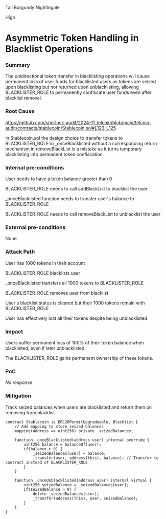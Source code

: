Tall Burgundy Nightingale

High

# Asymmetric Token Handling in Blacklist Operations

### Summary

The unidirectional token transfer in blacklisting operations will cause permanent loss of user funds for blacklisted users as tokens are seized upon blacklisting but not returned upon unblacklisting, allowing BLACKLISTER_ROLE to permanently confiscate user funds even after blacklist removal.

### Root Cause

https://github.com/sherlock-audit/2024-11-telcoin/blob/main/telcoin-audit/contracts/stablecoin/Stablecoin.sol#L123-L125

In Stablecoin.sol the design choice to transfer tokens to BLACKLISTER_ROLE in _onceBlacklisted without a corresponding return mechanism in removeBlackList is a mistake as it turns temporary blacklisting into permanent token confiscation.

### Internal pre-conditions

User needs to have a token balance greater than 0

BLACKLISTER_ROLE needs to call addBlackList to blacklist the user

_onceBlacklisted function needs to transfer user's balance to BLACKLISTER_ROLE

BLACKLISTER_ROLE needs to call removeBlackList to unblacklist the user

### External pre-conditions

None

### Attack Path

User has 1000 tokens in their account

BLACKLISTER_ROLE blacklists user

_onceBlacklisted transfers all 1000 tokens to BLACKLISTER_ROLE

BLACKLISTER_ROLE removes user from blacklist

User's blacklist status is cleared but their 1000 tokens remain with BLACKLISTER_ROLE

User has effectively lost all their tokens despite being unblacklisted

### Impact

Users suffer permanent loss of 100% of their token balance when blacklisted, even if later unblacklisted. 

The BLACKLISTER_ROLE gains permanent ownership of these tokens.

### PoC

_No response_

### Mitigation

Track seized balances when users are blacklisted and return them on removing from blacklist

```Solidity
contract Stablecoin is ERC20PermitUpgradeable, Blacklist {
    // Add mapping to store seized balances
    mapping(address => uint256) private _seizedBalances;

    function _onceBlacklisted(address user) internal override {
        uint256 balance = balanceOf(user);
        if(balance > 0) {
            _seizedBalances[user] = balance;
            _transfer(user, address(this), balance); // Transfer to contract instead of BLACKLISTER_ROLE
        }
    }

    function _onceUnblacklisted(address user) internal virtual {
        uint256 seizedBalance = _seizedBalances[user];
        if(seizedBalance > 0) {
            delete _seizedBalances[user];
            _transfer(address(this), user, seizedBalance);
        }
    }
}
```

